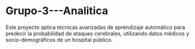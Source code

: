 # Grupo-3---Analitica
Este proyecto aplica técnicas avanzadas de aprendizaje automático para predecir la probabilidad de ataques cerebrales, utilizando datos médicos y socio-demográficos de un hospital público.

